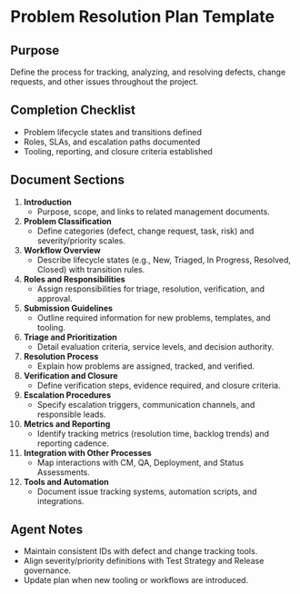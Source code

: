 # Problem Resolution Plan Template

## Purpose
Define the process for tracking, analyzing, and resolving defects, change requests, and other issues throughout the project.

## Completion Checklist
- Problem lifecycle states and transitions defined
- Roles, SLAs, and escalation paths documented
- Tooling, reporting, and closure criteria established

## Document Sections
1. **Introduction**
   - Purpose, scope, and links to related management documents.
2. **Problem Classification**
   - Define categories (defect, change request, task, risk) and severity/priority scales.
3. **Workflow Overview**
   - Describe lifecycle states (e.g., New, Triaged, In Progress, Resolved, Closed) with transition rules.
4. **Roles and Responsibilities**
   - Assign responsibilities for triage, resolution, verification, and approval.
5. **Submission Guidelines**
   - Outline required information for new problems, templates, and tooling.
6. **Triage and Prioritization**
   - Detail evaluation criteria, service levels, and decision authority.
7. **Resolution Process**
   - Explain how problems are assigned, tracked, and verified.
8. **Verification and Closure**
   - Define verification steps, evidence required, and closure criteria.
9. **Escalation Procedures**
   - Specify escalation triggers, communication channels, and responsible leads.
10. **Metrics and Reporting**
    - Identify tracking metrics (resolution time, backlog trends) and reporting cadence.
11. **Integration with Other Processes**
    - Map interactions with CM, QA, Deployment, and Status Assessments.
12. **Tools and Automation**
    - Document issue tracking systems, automation scripts, and integrations.

## Agent Notes
- Maintain consistent IDs with defect and change tracking tools.
- Align severity/priority definitions with Test Strategy and Release governance.
- Update plan when new tooling or workflows are introduced.
